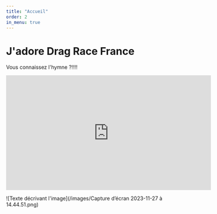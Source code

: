 ```yaml
---
title: "Accueil"
order: 2
in_menu: true
---
```

# J'adore Drag Race France

Vous connaissez l'hymne ?!!!!

<iframe width="560" height="315" src="https://www.youtube.com/embed/InIghySxJzw?si=EZunvYBrszE7BWgH" title="YouTube video player" frameborder="0" allow="accelerometer; autoplay; clipboard-write; encrypted-media; gyroscope; picture-in-picture; web-share" allowfullscreen></iframe> 

![Texte décrivant l'image](/images/Capture d’écran 2023-11-27 à 14.44.51.png) 